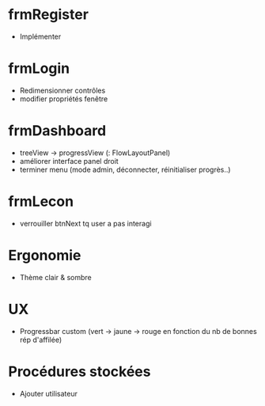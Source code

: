 # frmRegister
- Implémenter

# frmLogin
- Redimensionner contrôles
- modifier propriétés fenêtre

# frmDashboard
- treeView -> progressView (: FlowLayoutPanel)
- améliorer interface panel droit
- terminer menu (mode admin, déconnecter, réinitialiser progrès..)

# frmLecon
- verrouiller btnNext tq user a pas interagi

# Ergonomie
- Thème clair & sombre

# UX
- Progressbar custom (vert -> jaune -> rouge en fonction du nb de bonnes rép
d'affilée)

# Procédures stockées
- Ajouter utilisateur


